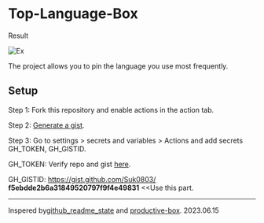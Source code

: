 # Top-Language-Box

Result

![Ex](./Ex.png)

The project allows you to pin the language you use most frequently.

## Setup

Step 1: Fork this repository and enable actions in the action tab.

Step 2: [Generate a gist](https://gist.github.com/).

Step 3: Go to settings > secrets and variables > Actions and add secrets GH_TOKEN, GH_GISTID.

GH_TOKEN: Verify repo and gist [here](https://github.com/settings/tokens).

GH_GISTID: https://gist.github.com/Suk0803/ **f5ebdde2b6a31849520797f9f4e49831** <<Use this part.

---

Inspered by[github_readme_state](https://github.com/anuraghazra/github-readme-stats#top-languages-card) and [productive-box](https://github.com/maxam2017/productive-box).
2023.06.15
